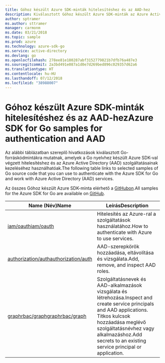 ```yaml
---
title: Góhoz készült Azure SDK-minták hitelesítéshez és az AAD-hez
description: Kiválasztott Góhoz készült Azure SDK-minták az Azure Active Directory (AAD) és a hitelesítés használatához.
author: sptramer
ms.author: sttramer
manager: carmonm
ms.date: 03/21/2018
ms.topic: sample
ms.prod: azure
ms.technology: azure-sdk-go
ms.service: active-directory
ms.devlang: go
ms.openlocfilehash: 278ee81e180287abf3152779821b7dfb76a487e3
ms.sourcegitcommit: 2a3bd491e087a1d0e7d269bed896c029357d62a6
ms.translationtype: HT
ms.contentlocale: hu-HU
ms.lasthandoff: 07/12/2018
ms.locfileid: "38988007"
---
```

# <a name="azure-sdk-for-go-samples-for-authentication-and-aad"></a><span data-ttu-id="06fac-103">Góhoz készült Azure SDK-minták hitelesítéshez és az AAD-hez</span><span class="sxs-lookup"><span data-stu-id="06fac-103">Azure SDK for Go samples for authentication and AAD</span></span>

<span data-ttu-id="06fac-104">Az alábbi táblázatban szereplő hivatkozások kiválasztott Go-forráskódmintákra mutatnak, amelyek a Go nyelvhez készült Azure SDK-val végzett hitelesítéshez és az Azure Active Directory (AAD) szolgáltatásainak kezeléséhez használhatóak.</span><span class="sxs-lookup"><span data-stu-id="06fac-104">The following table links to selected samples of Go source code that you can use to authenticate with the Azure SDK for Go and work with Azure Active Directory (AAD) services.</span></span>

<span data-ttu-id="06fac-105">Az összes Góhoz készült Azure SDK-minta elérhető a [GitHubon](https://github.com/Azure-Samples/azure-sdk-for-go-samples).</span><span class="sxs-lookup"><span data-stu-id="06fac-105">All samples for the Azure SDK for Go are available on [GitHub](https://github.com/Azure-Samples/azure-sdk-for-go-samples).</span></span>

| <span data-ttu-id="06fac-106">Name (Név)</span><span class="sxs-lookup"><span data-stu-id="06fac-106">Name</span></span> | <span data-ttu-id="06fac-107">Leírás</span><span class="sxs-lookup"><span data-stu-id="06fac-107">Description</span></span> |
|------|-------------|
| [<span data-ttu-id="06fac-108">iam/oauth</span><span class="sxs-lookup"><span data-stu-id="06fac-108">iam/oauth</span></span>](https://github.com/Azure-Samples/azure-sdk-for-go-samples/blob/master/iam/oauth.go) | <span data-ttu-id="06fac-109">Hitelesítés az Azure-ral a szolgáltatások használatához.</span><span class="sxs-lookup"><span data-stu-id="06fac-109">How to authenticate with Azure to use services.</span></span> |
| [<span data-ttu-id="06fac-110">authorization/auth</span><span class="sxs-lookup"><span data-stu-id="06fac-110">authorization/auth</span></span>](https://github.com/Azure-Samples/azure-sdk-for-go-samples/blob/master/authorization/auth.go) | <span data-ttu-id="06fac-111">AAD-szerepkörök hozzáadása, eltávolítása és vizsgálata.</span><span class="sxs-lookup"><span data-stu-id="06fac-111">Add, remove, and inspect AAD roles.</span></span> |
| [<span data-ttu-id="06fac-112">graphrbac/graph</span><span class="sxs-lookup"><span data-stu-id="06fac-112">graphrbac/graph</span></span>](https://github.com/Azure-Samples/azure-sdk-for-go-samples/blob/master/graphrbac/graph.go) | <span data-ttu-id="06fac-113">Szolgáltatásnevek és AAD-alkalmazások vizsgálata és létrehozása.</span><span class="sxs-lookup"><span data-stu-id="06fac-113">Inspect and create service principals and AAD applications.</span></span> <span data-ttu-id="06fac-114">Titkos kulcsok hozzáadása meglévő szolgáltatásnévhez vagy alkalmazáshoz.</span><span class="sxs-lookup"><span data-stu-id="06fac-114">Add secrets to an existing service principal or application.</span></span> |
